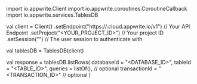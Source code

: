 import io.appwrite.Client
import io.appwrite.coroutines.CoroutineCallback
import io.appwrite.services.TablesDB

val client = Client()
    .setEndpoint("https://<REGION>.cloud.appwrite.io/v1") // Your API Endpoint
    .setProject("<YOUR_PROJECT_ID>") // Your project ID
    .setSession("") // The user session to authenticate with

val tablesDB = TablesDB(client)

val response = tablesDB.listRows(
    databaseId = "<DATABASE_ID>",
    tableId = "<TABLE_ID>",
    queries = listOf(), // optional
    transactionId = "<TRANSACTION_ID>" // optional
)
